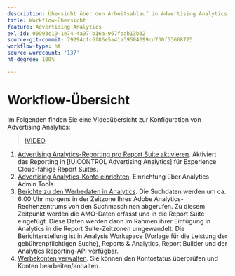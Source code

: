 ```yaml
---
description: Übersicht über den Arbeitsablauf in Advertising Analytics
title: Workflow-Übersicht
feature: Advertising Analytics
exl-id: 00993c19-1e74-4a97-b16a-967feab13b32
source-git-commit: 79294cfc6f86e5a41a39504099cd730f53668725
workflow-type: ht
source-wordcount: '137'
ht-degree: 100%

---
```


# Workflow-Übersicht

Im Folgenden finden Sie eine Videoübersicht zur Konfiguration von Advertising Analytics:

>[!VIDEO](https://video.tv.adobe.com/v/23119/?quality=12)

1. [Advertising Analytics-Reporting pro Report Suite aktivieren](/help/integrate/c-advertising-analytics/c-adanalytics-workflow/aa-provision-rs.md). Aktiviert das Reporting in [!UICONTROL Advertising Analytics] für Experience Cloud-fähige Report Suites.
2. [Advertising Analytics-Konto einrichten](/help/integrate/c-advertising-analytics/c-adanalytics-workflow/aa-create-ad-account.md). Einrichtung über Analytics Admin Tools.
3. [Berichte zu den Werbedaten in Analytics](/help/integrate/c-advertising-analytics/c-adanalytics-workflow/aa-report-ad-data-an.md). Die Suchdaten werden um ca. 6:00 Uhr morgens in der Zeitzone Ihres Adobe Analytics-Rechenzentrums von den Suchmaschinen abgerufen. Zu diesem Zeitpunkt werden die AMO-Daten erfasst und in die Report Suite eingefügt. Diese Daten werden dann im Rahmen ihrer Einfügung in Analytics in die Report Suite-Zeitzonen umgewandelt. Die Berichterstellung ist in Analysis Workspace (Vorlage für die Leistung der gebührenpflichtigen Suche), Reports &amp; Analytics, Report Builder und der Analytics Reporting-API verfügbar.
4. [Werbekonten verwalten](/help/integrate/c-advertising-analytics/c-adanalytics-workflow/aa-manage-ad-accounts.md). Sie können den Kontostatus überprüfen und Konten bearbeiten/anhalten.
